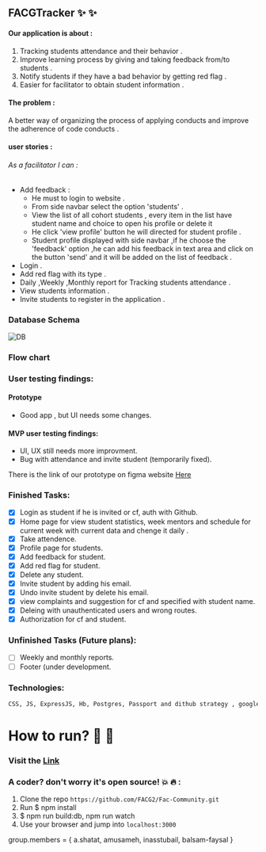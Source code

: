 ## FACGTracker :sparkles: :sparkles:

#### Our application is about :
1.  Tracking students attendance and their behavior .
2.  Improve learning process by giving and taking feedback from/to students .
3.  Notify students if they have a bad behavior by getting red flag .
4. Easier for facilitator to obtain student information .

#### The problem :
A better way of organizing the process of applying conducts and improve the adherence of code conducts .

 #### user stories :

 ###### As a facilitator I can :

* Add feedback :
  * He must to login to website .
  * From side navbar select the option 'students' .
  * View the list of all cohort students , every item in the list have student name and choice to open his profile or delete it
  * He click 'view profile' button he will directed for student profile .
  * Student profile displayed with side navbar ,if he choose the 'feedback' option ,he can add his feedback in text area and click on the button 'send' and it will be added on the list of feedback .  
* Login .
* Add red flag with its type .
* Daily ,Weekly ,Monthly report for Tracking students attendance .
* View students information .
* Invite students to register in the application .

### Database Schema
![DB](https://b.top4top.net/p_881jm85o1.png][img]https://b.top4top.net/s_881jm85o1.png)

### Flow chart

### User testing findings:

#### Prototype
* Good app , but UI needs some changes.

#### MVP user testing findings:
* UI, UX still needs more improvment.
* Bug with attendance and invite student (temporarily fixed).

There is the link of our prototype on figma website [Here ](https://www.figma.com/proto/FCcckCpvVWWkohq1R76ElzJO/FACG-tracker?node-id=45%3A20&scaling=contain)

### Finished Tasks:
- [x] Login as student if he is invited or cf, auth with Github.
- [x] Home page for view student statistics, week mentors and schedule for current week with current data and chenge it daily . 
- [x] Take attendence.
- [x] Profile page for students.
- [x] Add feedback for student.
- [x] Add red flag for student.
- [x] Delete any student.
- [x] Invite student by adding his email.
- [x] Undo invite student by delete his email.
- [x] view complaints and suggestion for cf and specified with student name.
- [x] Deleing with unauthenticated users and wrong routes.
- [x] Authorization for cf and student.

### Unfinished Tasks (Future plans):
- [ ] Weekly and monthly reports.
- [ ] Footer (under development.

### Technologies:
``` HTML
CSS, JS, ExpressJS, Hb, Postgres, Passport and dithub strategy , google API
```
# How to run? :key: :runner:
 ### Visit the [Link](https://facgtracker.herokuapp.com)

 ### A coder? don't worry it's open source!  :boom: :fire: :
 1) Clone the repo `https://github.com/FACG2/Fac-Community.git`
 2) Run $ npm install
 3) $ npm run build:db, npm run watch
 4) Use your browser and jump into `localhost:3000`

group.members = { a.shatat, amusameh, inasstubail, balsam-faysal } 
